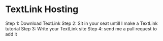 # TextLink Hosting

Step 1: Download TextLink
Step 2: Sit in your seat untill I make a TextLink tutorial
Step 3: Write your TextLink site
Step 4: send me a pull request to add it
